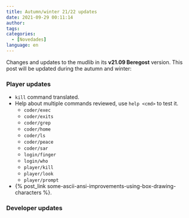 ```yaml
---
title: Autumn/winter 21/22 updates
date: 2021-09-29 00:11:14
author:
tags:
categories:
  - [Novedades]
language: en
---
```


Changes and updates to the mudlib in its **v21.09 Beregost** version. This post will be updated during the autumn and winter:

### Player updates

  * `kill` command translated.
  * Help about multiple commands reviewed, use `help <cmd>` to test it.
    * `coder/exec`
    * `coder/exits`
    * `coder/grep`
    * `coder/home`
    * `coder/ls`
    * `coder/peace`
    * `coder/sar`
    * `login/finger`
    * `login/who`
    * `player/kill`
    * `player/look`
    * `player/prompt`
  * {% post_link some-ascii-ansi-improvements-using-box-drawing-characters %}.

### Developer updates
